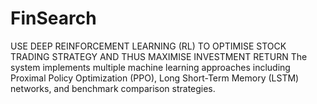 # FinSearch
USE DEEP REINFORCEMENT LEARNING (RL) TO OPTIMISE STOCK TRADING STRATEGY AND THUS MAXIMISE INVESTMENT RETURN
The system implements multiple machine learning approaches including Proximal Policy Optimization (PPO), Long Short-Term Memory (LSTM) networks, and benchmark comparison strategies. 
